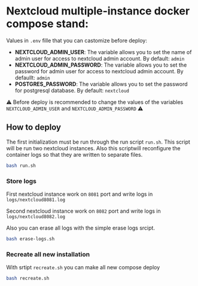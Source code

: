 # Nextcloud multiple-instance docker compose stand: 

Values in `.env` fille that you can castomize before deploy:

- **NEXTCLOUD_ADMIN_USER**:  The variable allows you to set the name of admin user for access to nextcloud admin account. By default: `admin` 
- **NEXTCLOUD_ADMIN_PASSWORD**: The variable allows you to set the password for admin user for access to nextcloud admin account. By defaullt: `admin`
- **POSTGRES_PASSWORD**: The variable allows you to set the password for postgresql database. By default: `nextcloud`

⚠ Before deploy is recommended to change the values of the variables `NEXTCLOUD_ADMIN_USER` and `NEXTCLOUD_ADMIN_PASSWORD` ⚠ 

## How to deploy

The first initialization must be run through the run script `run.sh`. This script will be run two nextcloud instances. Also this scriptwill reconfigure the container logs so that they are written to separate files. 

```bash
bash run.sh
```
### Store logs

First nextcloud instance work on `8081` port and write logs in `logs/nextcloud8081.log`

Second nextcloud instance work on `8082` port and write logs in `logs/nextcloud8082.log`

Also you can erase all logs with the simple erase logs srcipt.

```bash
bash erase-logs.sh
```

### Recreate all new installation

With srtipt `recreate.sh` you can make all new compose deploy

```bash
bash recreate.sh
```
